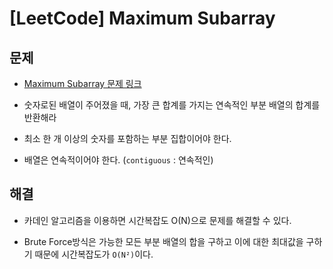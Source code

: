 # [LeetCode] Maximum Subarray

## 문제

- [Maximum Subarray 문제 링크](https://leetcode.com/problems/maximum-subarray/)

- 숫자로된 배열이 주어졌을 때, 가장 큰 합계를 가지는 연속적인 부분 배열의 합계를 반환해라

- 최소 한 개 이상의 숫자를 포함하는 부분 집합이어야 한다.

- 배열은 연속적이어야 한다. (`contiguous` : 연속적인)



## 해결

- 카데인 알고리즘을 이용하면 시간복잡도 O(N)으로 문제를 해결할 수 있다.

- Brute Force방식은 가능한 모든 부분 배열의 합을 구하고 이에 대한 최대값을 구하기 때문에 시간복잡도가 `O(N²)`이다.

